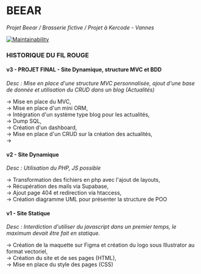# **BEEAR**
*Projet Beear / Brasserie fictive / Projet à Kercode - Vannes*

[![Maintainability](https://api.codeclimate.com/v1/badges/dab975edd1c92f8ff310/maintainability)](https://codeclimate.com/github/cdbschr/Beear/maintainability)

### HISTORIQUE DU FIL ROUGE
#### v3 - PROJET FINAL - Site Dynamique, structure MVC et BDD
*Desc : Mise en place d'une structure MVC personnalisée, ajout d'une base de donnée et utilisation du CRUD dans un blog (Actualités)*

  -> Mise en place du MVC,<br>
  -> Mise en place d'un mini ORM,<br>
  -> Intégration d'un système type blog pour les actualités,<br>
  -> Dump SQL,<br>
  -> Création d'un dashboard,<br>
  -> Mise en place d'un CRUD sur la création des actualités,<br>
  ->

#### v2 - Site Dynamique 
*Desc : Utilisation du PHP, JS possible*

  -> Transformation des fichiers en php avec l'ajout de layouts,<br>
  -> Récupération des mails via Supabase,<br>
  -> Ajout page 404 et redirection via htaccess,<br>
  -> Création diagramme UML pour présenter la structure de POO
  
#### v1 - Site Statique
*Desc : Interdiction d'utiliser du javascript dans un premier temps, le maximum devait être fait en statique.*

  -> Création de la maquette sur Figma et création du logo sous Illustrator au format vectoriel,<br>
  -> Création du site et de ses pages (HTML),<br>
  -> Mise en place du style des pages (CSS)